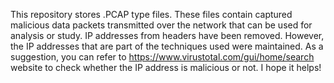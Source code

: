This repository stores .PCAP type files. These files contain captured malicious data packets transmitted over the network that can be used for analysis or study.
IP addresses from headers have been removed. However, the IP addresses that are part of the techniques used were maintained. As a suggestion, you can refer to https://www.virustotal.com/gui/home/search website to check whether the IP address is malicious or not.
I hope it helps!
